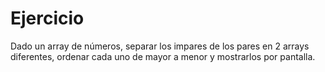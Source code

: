 # Ejercicio

Dado un array de números, separar los impares de los pares en 2 arrays diferentes, ordenar cada uno de mayor a menor y mostrarlos por pantalla.
